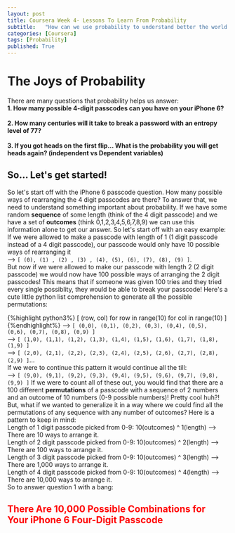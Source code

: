 ```yaml
---
layout: post
title: Coursera Week 4- Lessons To Learn From Probability
subtitle:   "How can we use probability to understand better the world around us?"
categories: [Coursera]
tags: [Probability]
published: True
---
```

# The Joys of Probability
There are many questions that probability helps us answer:<br>
**1. How many possible 4-digit passcodes can you have on your iPhone 6?**<br><br>
**2. How many centuries will it take to break a password with an entropy level of 77?**<br><br>
**3. If you got heads on the first flip... What is the probability you will get heads again? (independent vs Dependent variables)**<br>

## So... Let's get started!
So let's start off with the iPhone 6 passcode question. How many possible ways of rearranging the 4 digit passcodes are there?
To answer that, we need to understand something important about probability. If we have some random **sequence** of some length (think of the 4 digit passcode) and we have a set of **outcomes** (think 0,1,2,3,4,5,6,7,8,9) we can use this information alone to get our answer. So let's start off with an easy example: If we were allowed to make a passcode with length of 1 (1 digit passcode instead of a 4 digit passcode), our passcode would only have 10 possible ways of rearranging it <br>
--> `[ (0), (1) , (2) , (3) , (4), (5), (6), (7), (8), (9) ]`. <br>
But now if we were allowed to make our passcode with length 2 (2 digit passcode) we would now have 100 possible ways of arranging the 2 digit passcodes! This means that if someone was given 100 tries and they tried every single possiblity, they would be able to break your passcode! Here's a cute little python list comprehension to generate all the possible permutations:

{%highlight python3%}
[ (row, col) for row in range(10) for col in range(10) ]
{%endhighlight%}
--> `[ (0,0), (0,1), (0,2), (0,3), (0,4), (0,5), (0,6), (0,7), (0,8), (0,9) ]` <br>
--> `[ (1,0), (1,1), (1,2), (1,3), (1,4), (1,5), (1,6), (1,7), (1,8), (1,9) ]` <br>
--> `[ (2,0), (2,1), (2,2), (2,3), (2,4), (2,5), (2,6), (2,7), (2,8), (2,9) ]`... <br>
If we were to continue this pattern it would continue all the till: <br>
--> `[ (9,0), (9,1), (9,2), (9,3), (9,4), (9,5), (9,6), (9,7), (9,8), (9,9) ]`
If we were to count all of these out, you would find that there are a 100 different **permutations** of a passcode with a sequence of 2 numbers and an outcome of 10 numbers (0-9 possible numbers)! Pretty cool huh?! But, what if we wanted to generalize it in a way where we could find all the permutations of any sequence with any number of outcomes? Here is a pattern to keep in mind: <br>
Length of 1 digit passcode picked from 0-9: 10(outcomes) ^ 1(length)  --> There are 10 ways to arrange it. <br>
Length of 2 digit passcode picked from 0-9: 10(outcomes) ^ 2(length) --> There are 100 ways to arrange it. <br>
Length of 3 digit passcode picked from 0-9: 10(outcomes) ^ 3(length) --> There are 1,000 ways to arrange it. <br>
Length of 4 digit passcode picked from 0-9: 10(outcomes) ^ 4(length) --> There are 10,000 ways to arrange it. <br>
So to answer question 1 with a bang: <br>
<h2><font color="red">There Are 10,000 Possible Combinations for Your iPhone 6 Four-Digit Passcode</font></h2>